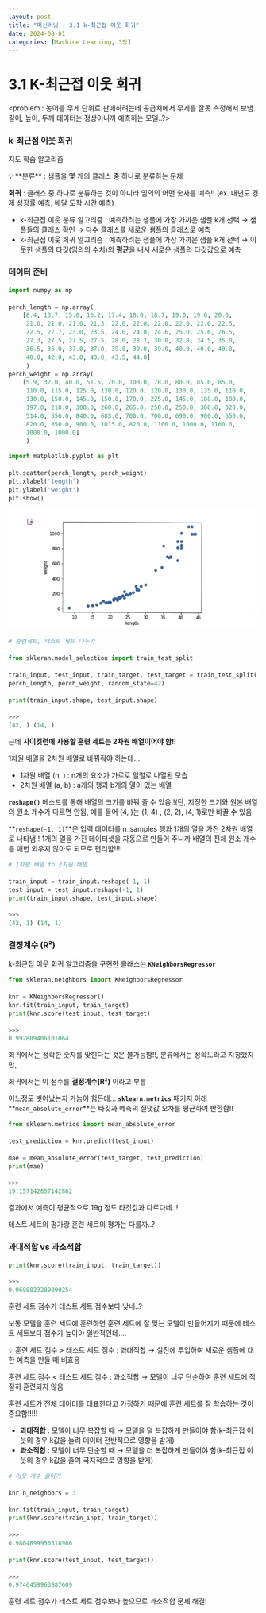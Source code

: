 ```yaml
---
layout: post
title: "머신러닝 : 3.1 k-최근접 이웃 회귀"
date: 2024-08-01
categories: [Machine Learning, 3장]
---
```

# 3.1 K-최근접 이웃 회귀

<problem : 농어를 무게 단위로 판매하려는데 공급처에서 무게를 잘못 측정해서 보냄. 길이, 높이, 두께 데이터는 정상이니까 예측하는 모델..?>

### k-최근접 이웃 회귀

지도 학습 알고리즘

<aside>
💡 **분류** : 샘플을 몇 개의 클래스 중 하나로 분류하는 문제

**회귀** : 클래스 중 하나로 분류하는 것이 아니라 임의의 어떤 숫자를 예측!! (ex. 내년도 경제 성장률 예측, 배달 도착 시간 예측)

</aside>

- k-최근접 이웃 분류 알고리즘 : 예측하려는 샘플에 가장 가까운 샘플 k개 선택 → 샘플들의 클래스 확인 → 다수 클래스를 새로운 샘플의 클래스로 예측
- k-최근접 이웃 회귀 알고리즘 : 예측하려는 샘플에 가장 가까운 샘플 k개 선택 → 이웃한 샘플의 타깃(임의의 수치)의 **평균**을 내서 새로운 샘플의 타깃값으로 예측

### 데이터 준비

```python
import numpy as np

perch_length = np.array(
    [8.4, 13.7, 15.0, 16.2, 17.4, 18.0, 18.7, 19.0, 19.6, 20.0,
     21.0, 21.0, 21.0, 21.3, 22.0, 22.0, 22.0, 22.0, 22.0, 22.5,
     22.5, 22.7, 23.0, 23.5, 24.0, 24.0, 24.6, 25.0, 25.6, 26.5,
     27.3, 27.5, 27.5, 27.5, 28.0, 28.7, 30.0, 32.8, 34.5, 35.0,
     36.5, 36.0, 37.0, 37.0, 39.0, 39.0, 39.0, 40.0, 40.0, 40.0,
     40.0, 42.0, 43.0, 43.0, 43.5, 44.0]
     )
perch_weight = np.array(
    [5.9, 32.0, 40.0, 51.5, 70.0, 100.0, 78.0, 80.0, 85.0, 85.0,
     110.0, 115.0, 125.0, 130.0, 120.0, 120.0, 130.0, 135.0, 110.0,
     130.0, 150.0, 145.0, 150.0, 170.0, 225.0, 145.0, 188.0, 180.0,
     197.0, 218.0, 300.0, 260.0, 265.0, 250.0, 250.0, 300.0, 320.0,
     514.0, 556.0, 840.0, 685.0, 700.0, 700.0, 690.0, 900.0, 650.0,
     820.0, 850.0, 900.0, 1015.0, 820.0, 1100.0, 1000.0, 1100.0,
     1000.0, 1000.0]
     )
```

```python
import matplotlib.pyplot as plt

plt.scatter(perch_length, perch_weight)
plt.xlabel('length')
plt.ylabel('weight')
plt.show()
```

![1.png](/assets/img/posts/ML/ML3.1/1.png)

```python
# 훈련세트, 테스트 세트 나누기

from skleran.model_selection import train_test_split

train_input, test_input, train_target, test_target = train_test_split(
perch_length, perch_weight, random_state=42)

print(train_input.shape, test_input.shape)

>>>
(42, ) (14, )
```

근데 **사이킷런에 사용할 훈련 세트는 2차원 배열이어야 함!!**

1차원 배열을 2차원 배열로 바꿔줘야 하는데…

- 1차원 배열 (n, ) : n개의 요소가 가로로 일렬로 나열된 모습
- 2차원 배열 (a, b) : a개의 행과 b개의 열이 있는 배열

**`reshape()`** 메소드를 통해 배열의 크기를 바꿔 줄 수 있음!!(단, 지정한 크기와 원본 배열의 원소 개수가 다르면 안됨, 예를 들어 (4, )는 (1, 4) , (2, 2), (4, 1)로만 바꿀 수 있음

**`reshape(-1, 1)`**은 입력 데이터를 n_samples 행과 1개의 열을 가진 2차원 배열로 나타냄!! 1개의 열을 가진 데이터셋을 자동으로 만들어 주니까 배열의 전체 원소 개수를 매번 외우지 않아도 되므로 편리함!!!!

```python
# 1차원 배열 to 2차원 배열

train_input = train_input.reshape(-1, 1)
test_input = test_input.reshape(-1, 1)
print(train_input.shape, test_input.shape)

>>>
(42, 1) (14, 1)
```

### 결정계수 (R²)

k-최근접 이웃 회귀 알고리즘을 구현한 클래스는 **`KNeighborsRegressor`** 

```python
from skleran.neighbors import KNeighborsRegressor

knr = KNeighborsRegressor()
knr.fit(train_input, train_target)
print(knr.score(test_input, test_target)

>>>
0.992809406101064
```

회귀에서는 정확한 숫자를 맞힌다는 것은 불가능함!!, 분류에서는 정확도라고 지칭했지만, 

회귀에서는 이 점수를 **결정계수(R²)** 이라고 부름

어느정도 벗어났는지 가늠이 힘든데… **`sklearn.metrics`** 패키지 아래 **`mean_absolute_error`**는 타깃과 예측의 절댓값 오차를 평균하여 반환함!!

```python
from sklearn.metrics import mean_absolute_error

test_prediction = knr.predict(test_input)

mae = mean_absolute_error(test_target, test_prediction)
print(mae)

>>>
19.157142857142862
```

결과에서 예측이 평균적으로 19g 정도 타깃값과 다르다네..!

테스트 세트의 평가랑 훈련 세트의 평가는 다를까..?

### 과대적합 vs 과소적합

```python
print(knr.score(train_input, train_target))

>>>
0.9698823289099254
```

훈련 세트 점수가 테스트 세트 점수보다 낮네..?

보통 모델을 훈련 세트에 훈련하면 훈련 세트에 잘 맞는 모델이 만들어지기 때문에 테스트 세트보다 점수가 높아야 일반적인데….

<aside>
💡 훈련 세트 점수  > 테스트 세트 점수 : 과대적합
→ 실전에 투입하여 새로운 샘플에 대한 예측을 만들 때 비효용

훈련 세트 점수 < 테스트 세트 점수 : 과소적합
→ 모델이 너무 단순하여 훈련 세트에 적절히 훈련되지 않음

</aside>

훈련 세트가 전체 데이터를 대표한다고 가정하기 때문에 훈련 세트를 잘 학습하는 것이 중요함!!!!!

- **과대적합** : 모델이 너무 복잡할 때 → 모델을 덜 복잡하게 만들어야 함(k-최근접 이웃의 경우 k값을 늘려 데이터 전반적으로 영향을 받게)
- **과소적합** : 모델이 너무 단순할 때 → 모델을 더 복잡하게 만들어야 함(k-최근접 이웃의 경우 k값을 줄여 국지적으로 영향을 받게)

```python
# 이웃 개수 줄이기

knr.n_neighbors = 3

knr.fit(train_input, train_target)
print(knr.score(train_inpt, train_target))

>>>
0.9804899950518966

print(knr.score(test_input, test_target))

>>>
0.9746459963987609
```

훈련 세트 점수가 테스트 세트 점수보다 높으므로 과소적합 문제 해결!